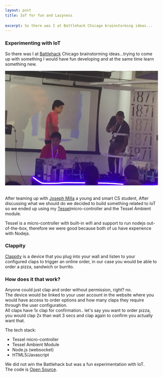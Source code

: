 ```yaml
---
layout: post
title: IoT for fun and Lazyness

excerpt: So there was I at Battlehack Chicago brainstorming ideas...
---
```


### Experimenting with IoT

So there was I at <a href="https://2015.battlehack.org/" title="Battlehack Chicago" target="_blank">Battlehack</a> Chicago brainstorming ideas...trying to come up with something I would have fun developing and at the same time learn something new.

<div class="fluidImg">
    <img src="/assets/images/post-images/battlehack-02.jpg" alt="Battlehack Chicago 2015">
</div>

<br>

After teaming up with <a href="https://josephmilla.com/" title="Joseph Milla" target="_blank">Joseph Milla</a> a young and smart CS student, After discussing what we should do we decided to build something related to IoT so we ended up using my <a href="https://tessel.io/" title="Tessel IoT" target="_blank">Tessel</a>micro-controller and the Tessel Ambient module.

Tessel is a micro-controller with built-in wifi and support to run nodejs out-of-the-box, therefore we were good because both of us have experience with Nodejs.

### Clappity

<a href="https://github.com/josephmilla/clappity" title="Clappity" target="_blank">Clappity</a> is a device that you plug into your wall and listen to your configured claps to trigger an online order, in our case you would be able to order a pizza, sandwich or burrito.

### How does it that work? 

Anyone could just clap and order without permission, right? no. <br>
The device would be linked to your user account in the website where you would have access to order options and how many claps they require through the user configuration. <br>
All claps have 1x clap for confirmation.. let's say you want to order pizza, you would clap 2x than wait 3 secs and clap again to confirm you actually want that.

The tech stack:
- Tessel micro-controller
- Tessel Ambient Module
- Node.js (websocket)
- HTML5/Javascript

We did not win the Battlehack but was a fun experimentation with IoT. <br>
The code is <a href="https://github.com/josephmilla/clappity" title="Clappity Open Source" target="_blank">Open Source</a>.